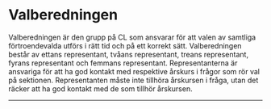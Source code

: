 # Valberedningen
Valberedningen är den grupp på CL som ansvarar för att valen av samtliga förtroendevalda utförs i rätt tid och på ett korrekt sätt. Valberedningen består av ettans representant, tvåans representant, treans representant, fyrans representant och femmans representant. Representanterna är ansvariga för att ha god kontakt med respektive årskurs i frågor som rör val på sektionen. Representanten måste inte tillhöra årskursen i fråga, utan det räcker att ha god kontakt med de som tillhör årskursen.

---